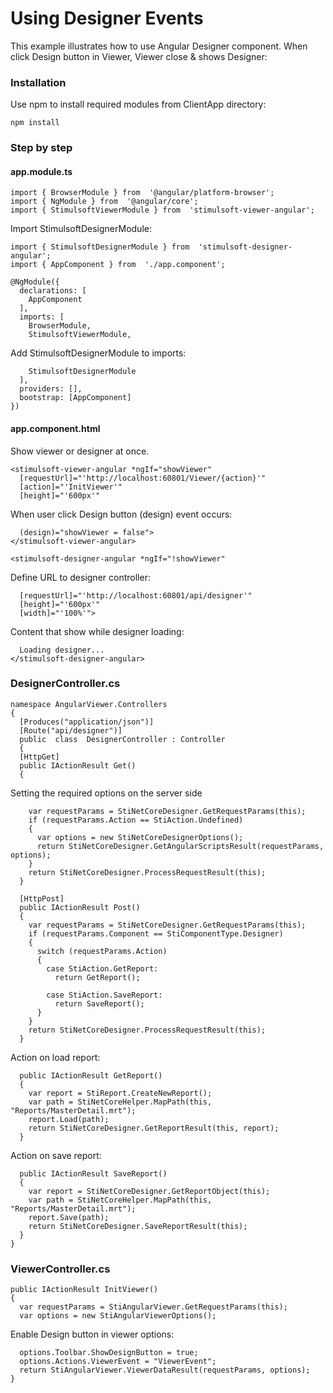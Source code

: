 # Using Designer Events

This example illustrates how to use Angular Designer component.
When click  Design button in Viewer, Viewer close & shows Designer:

### Installation 
Use npm to install required modules from ClientApp directory:

    npm install

### Step by step
  
#### app.module.ts
   
    import { BrowserModule } from  '@angular/platform-browser';
    import { NgModule } from  '@angular/core';
    import { StimulsoftViewerModule } from  'stimulsoft-viewer-angular';
Import StimulsoftDesignerModule:

    import { StimulsoftDesignerModule } from  'stimulsoft-designer-angular';
    import { AppComponent } from  './app.component';
    
    @NgModule({
      declarations: [
        AppComponent
      ],
      imports: [
        BrowserModule,
        StimulsoftViewerModule,
   Add StimulsoftDesignerModule to imports:
   
        StimulsoftDesignerModule
      ],
      providers: [],
      bootstrap: [AppComponent]
    })

#### app.component.html
   Show viewer or designer at once.
   
    <stimulsoft-viewer-angular *ngIf="showViewer"
      [requestUrl]="'http://localhost:60801/Viewer/{action}'"
      [action]="'InitViewer'"
      [height]="'600px'"
When user click Design button (design) event occurs: 

      (design)="showViewer = false">
    </stimulsoft-viewer-angular>
    
    <stimulsoft-designer-angular *ngIf="!showViewer" 
Define URL to designer controller: 

      [requestUrl]="'http://localhost:60801/api/designer'"
      [height]="'600px'"
      [width]="'100%'">
Content that show while designer loading:

      Loading designer...
    </stimulsoft-designer-angular>

### DesignerController.cs

    namespace AngularViewer.Controllers
    {
	  [Produces("application/json")]
	  [Route("api/designer")]
	  public  class  DesignerController : Controller
	  {
	  [HttpGet]
	  public IActionResult Get()
	  {

Setting the required options on the server side
	
	    var requestParams = StiNetCoreDesigner.GetRequestParams(this);
	    if (requestParams.Action == StiAction.Undefined)
	    {
	      var options = new StiNetCoreDesignerOptions();
	      return StiNetCoreDesigner.GetAngularScriptsResult(requestParams, options);
	    }
	    return StiNetCoreDesigner.ProcessRequestResult(this);
	  }
	  
	  [HttpPost]
	  public IActionResult Post()
	  {
	    var requestParams = StiNetCoreDesigner.GetRequestParams(this);
	    if (requestParams.Component == StiComponentType.Designer)
	    {
	      switch (requestParams.Action)
	      {
	        case StiAction.GetReport:
	          return GetReport();
	        
	        case StiAction.SaveReport:
	          return SaveReport();
	      }
	    }
	    return StiNetCoreDesigner.ProcessRequestResult(this);
	  }
Action on load report:

	  public IActionResult GetReport()
	  {
	    var report = StiReport.CreateNewReport();
	    var path = StiNetCoreHelper.MapPath(this, "Reports/MasterDetail.mrt");
	    report.Load(path);
	    return StiNetCoreDesigner.GetReportResult(this, report);
	  }
Action on save report:
	  
	  public IActionResult SaveReport()
	  {
	    var report = StiNetCoreDesigner.GetReportObject(this);
	    var path = StiNetCoreHelper.MapPath(this, "Reports/MasterDetail.mrt");
	    report.Save(path);
	    return StiNetCoreDesigner.SaveReportResult(this);
	  }
	}

### ViewerController.cs

    public IActionResult InitViewer()
    {
      var requestParams = StiAngularViewer.GetRequestParams(this);
      var options = new StiAngularViewerOptions();
 Enable Design button in viewer options:
 
      options.Toolbar.ShowDesignButton = true;
      options.Actions.ViewerEvent = "ViewerEvent";
      return StiAngularViewer.ViewerDataResult(requestParams, options);
    }
